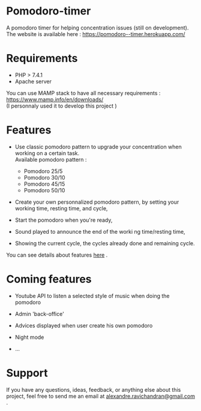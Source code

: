 # Pomodoro-timer

A pomodoro timer for helping concentration issues (still on development). <br>
The website is available here : https://pomodoro--timer.herokuapp.com/


# Requirements 
- PHP > 7.4.1
- Apache server


You can use MAMP stack to have all necessary requirements : 
https://www.mamp.info/en/downloads/ <br>
(I personnaly used it to develop this project )

# Features
- Use classic pomodoro pattern to upgrade your concentration when working on a certain task.<br>
    Available pomodoro pattern : 
    - Pomodoro 25/5
    - Pomodoro 30/10
    - Pomodoro 45/15
    - Pomodoro 50/10

- Create your own personnalized pomodoro pattern, by setting your working time, resting time, and cycle,

- Start the pomodoro when you're ready,
- Sound played to announce the end of the worki
ng time/resting time,

- Showing the current cycle, the cycles already done and remaining cycle.

You can see details about features [here](/docs/features.md "Click here to have details about features") .


# Coming features

- Youtube API to listen a selected style of music when doing the pomodoro

- Admin 'back-office'

- Advices displayed when user create his own pomodoro

- Night mode
- ...


# Support

If you have any questions, ideas, feedback, or anything else about this project, feel free to send me an email at alexandre.ravichandran@gmail.com .